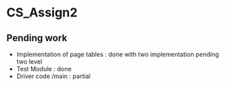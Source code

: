# CS_Assign2

## Pending work

- Implementation of page tables : done with two implementation pending two level
- Test Module : done
- Driver code /main : partial

